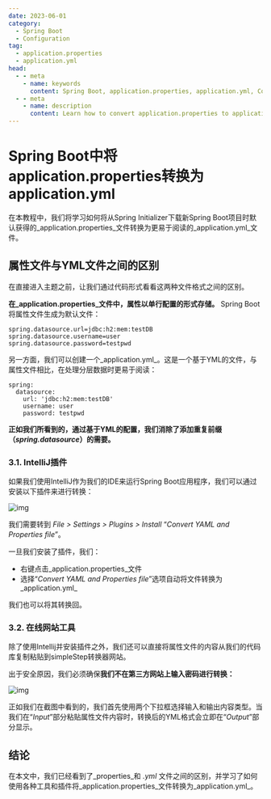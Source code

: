 ```yaml
---
date: 2023-06-01
category:
  - Spring Boot
  - Configuration
tag:
  - application.properties
  - application.yml
head:
  - - meta
    - name: keywords
      content: Spring Boot, application.properties, application.yml, Configuration, Tutorial
  - - meta
    - name: description
      content: Learn how to convert application.properties to application.yml in Spring Boot applications.
---
```


# Spring Boot中将application.properties转换为application.yml

在本教程中，我们将学习如何将从Spring Initializer下载新Spring Boot项目时默认获得的_application.properties_文件转换为更易于阅读的_application.yml_文件。

## 属性文件与YML文件之间的区别

在直接进入主题之前，让我们通过代码形式看看这两种文件格式之间的区别。

**在_application.properties_文件中，属性以单行配置的形式存储。** Spring Boot将属性文件生成为默认文件：

```
spring.datasource.url=jdbc:h2:mem:testDB
spring.datasource.username=user
spring.datasource.password=testpwd
```

另一方面，我们可以创建一个_application.yml_。这是一个基于YML的文件，与属性文件相比，在处理分层数据时更易于阅读：

```
spring:
  datasource:
    url: 'jdbc:h2:mem:testDB'
    username: user
    password: testpwd
```

**正如我们所看到的，通过基于YML的配置，我们消除了添加重复前缀（_spring.datasource_）的需要。**

### 3.1. IntelliJ插件

如果我们使用IntelliJ作为我们的IDE来运行Spring Boot应用程序，我们可以通过安装以下插件来进行转换：

![img](https://www.baeldung.com/wp-content/uploads/2023/06/Plugin-properties-to-yml-1024x735.png)

我们需要转到 _File > Settings > Plugins > Install_ “_Convert YAML and Properties file_”。

一旦我们安装了插件，我们：

- 右键点击_application.properties_文件
- 选择“_Convert YAML and Properties file_”选项自动将文件转换为_application.yml_

我们也可以将其转换回。

### 3.2. 在线网站工具

除了使用Intellij并安装插件之外，我们还可以直接将属性文件的内容从我们的代码库复制粘贴到simpleStep转换器网站。

出于安全原因，我们必须确保**我们不在第三方网站上输入密码进行转换：**

![img](https://www.baeldung.com/wp-content/uploads/2023/12/prop-to-yaml-online-tool-simplestep.png)

正如我们在截图中看到的，我们首先使用两个下拉框选择输入和输出内容类型。当我们在“_Input_”部分粘贴属性文件内容时，转换后的YML格式会立即在“_Output_”部分显示。

## 结论

在本文中，我们已经看到了_properties_和 _.yml_ 文件之间的区别，并学习了如何使用各种工具和插件将_application.properties_文件转换为_application.yml_。